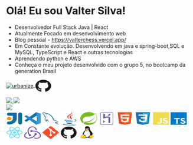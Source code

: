 <p> 
 <h1>Olá! Eu sou Valter Silva!</h1>
 <ul>
   <li>Desenvolvedor Full Stack Java | React
   <li>Atualmente Focado em desenvolvimento web
   <li>Blog pessoal - <a href="https://valterchess.vercel.app/home" target="_blank"> https://valterchess.vercel.app/  </a>
   <li>Em Constante evolução. Desenvolvendo em java e spring-boot,SQL e MySQL, TypeScript e React e outras tecnologias
   <li>Aprendendo python e AWS
   <li>Conheça o meu projeto desenvolvido com o grupo 5, no bootcamp da generation Brasil
 </ul>
 <a href="https://urbanize.vercel.app/home" target="_blank">
       <img align="center" alt="urbanize" height="25" width="85" src="https://i.imgur.com/mqC0VS2.png" target="_blank">
   </a> 
  <a href="https://github.com/urbanize" target="_blank">
       <img border-radious="12%" align="center" alt="Valter-github" height="35" width="45" src="https://raw.githubusercontent.com/devicons/devicon/master/icons/github/github-original.svg" target="_blank">
   </a>
</p>


<div>
  <a href="https://github.com/valterchess">
  <img height="140em" src="https://github-readme-stats.vercel.app/api?username=valterchess&show_icons=true&theme=tokyonight&include_all_commits=true&count_private=true"/>
    
  <img height="140em" src="https://github-readme-stats.vercel.app/api/top-langs/?username=valterchess&layout=compact&langs_count=7&theme=tokyonight"/>
</div>
 <a href="https://www.linkedin.com/in/valter-silva-5a44b1171/" target="_blank"><img src="https://img.shields.io/badge/-LinkedIn-%230077B5?style=for-the-badge&logo=linkedin&logoColor=white" target="_blank"></a> 
<div> 
 <img align="center" alt="Valter-intellij" height="35" width="45" src="https://raw.githubusercontent.com/devicons/devicon/master/icons/intellij/intellij-original.svg">
 <img align="center" alt="Valter-vscode" height="35" width="45" src="https://raw.githubusercontent.com/devicons/devicon/master/icons/vscode/vscode-original.svg">
  <img align="center" alt="Valter-sql" height="35" width="45" src="https://raw.githubusercontent.com/devicons/devicon/master/icons/mysql/mysql-original.svg">
  <img align="center" alt="Valter-java" height="40" width="50" src="https://raw.githubusercontent.com/devicons/devicon/master/icons/java/java-original.svg">
  <img align="center" alt="Valter-spring" height="35" width="45" src="https://raw.githubusercontent.com/devicons/devicon/master/icons/spring/spring-original.svg">
 <img align="center" alt="Valter-spring" height="35" width="45" src="https://raw.githubusercontent.com/devicons/devicon/master/icons/heroku/heroku-original.svg">
   <img align="center" alt="Valter-HTML" height="35" width="45" src="https://raw.githubusercontent.com/devicons/devicon/master/icons/html5/html5-original.svg">
  <img align="center" alt="Valter-CSS" height="35" width="45" src="https://raw.githubusercontent.com/devicons/devicon/master/icons/css3/css3-original.svg">
  <img align="center" alt="Valter-js" height="35" width="45" src="https://raw.githubusercontent.com/devicons/devicon/master/icons/javascript/javascript-plain.svg">
  <img align="center" alt="Valter-ts" height="35" width="45" src="https://raw.githubusercontent.com/devicons/devicon/master/icons/typescript/typescript-original.svg">
 <img align="center" alt="Valter-ts" height="35" width="45" src="https://raw.githubusercontent.com/devicons/devicon/master/icons/react/react-original.svg">
 <img align="center" alt="Valter-ts" height="35" width="45" src="https://raw.githubusercontent.com/devicons/devicon/master/icons/redux/redux-original.svg">
  <img align="center" alt="Valter-git" height="35" width="45" src="https://raw.githubusercontent.com/devicons/devicon/master/icons/git/git-original.svg">
 <img align="center" alt="Valter-github" height="35" width="45" src="https://raw.githubusercontent.com/devicons/devicon/master/icons/github/github-original.svg">
 <img align="center" alt="Valter-vscode" height="35" width="45" src="https://raw.githubusercontent.com/devicons/devicon/master/icons/linux/linux-original.svg">
</div>

